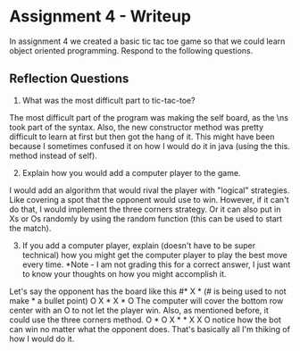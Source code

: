 # Assignment 4 - Writeup

In assignment 4 we created a basic tic tac toe game so that we could learn object oriented programming. Respond to the following questions.

## Reflection Questions

1. What was the most difficult part to tic-tac-toe?

The most difficult part of the program was making the self board, as the \ns took part of the syntax. Also, the new constructor method was pretty difficult to learn at first but then got the hang of it. This might have been because I sometimes confused it on how I would do it in java (using the this. method instead of self).

2. Explain how you would add a computer player to the game.

I would add an algorithm that would rival the player with "logical" strategies. Like covering a spot that the opponent would use to win. However, if it can't do that, I would implement the three corners strategy. Or it can also put in Xs or Os randomly by using the random function (this can be used to start the match).

3. If you add a computer player, explain (doesn't have to be super technical) how you might get the computer player to play the best move every time. *Note - I am not grading this for a correct answer, I just want to know your thoughts on how you might accomplish it.

Let's say the opponent has the board like this 
#* X * (# is being used to not make * a bullet point)
 O X *
 X * O
The computer will cover the bottom row center with an O to not let the player win. Also, as mentioned before, it could use the three corners method.
O * O
X * *
X X O
notice how the bot can win no matter what the opponent does. 
That's basically all I'm thiking of how I would do it.